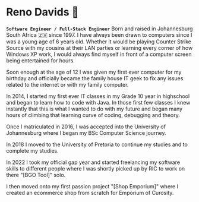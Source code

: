 # Reno Davids 🐉

**`Software Engineer / Full-Stack Engineer`**
Born and raised in Johannesburg South Africa 🇿🇦 since 1997.  I have always been drawn to computers since I was a young age of 6 years old. Whether it would be playing Counter Strike Source with my cousins at their LAN parties or learning every corner of how Windows XP work, I would always find myself in front of a computer screen being entertained for hours. 

Soon enough at the age of 12 I was given my first ever computer for my birthday and officially became the family house IT geek to fix any issues related to the internet or with my family computer. 

In 2014, I started my first ever IT classes in my Grade 10 year in highschool and began to learn how to code with Java. In those first few classes I knew instantly that this is what I wanted to do with my future and began many hours of climbing that learning curve of coding, debugging and theory. 

Once I matriculated in 2016, I was accepted into the University of Johannesburg where I began my BSc Computer Science journey. 

In 2018 I moved to the University of Pretoria to continue my studies and to complete my studies. 

In 2022 I took my official gap year and started freelancing my software skills to different people where I was shortly picked up by RIC to work on there "[BGO Tool]" solo.

I then moved onto my first passion project "[Shop Emporium]" where I created an ecommerce shop from scratch for Emporium of Curosity.
